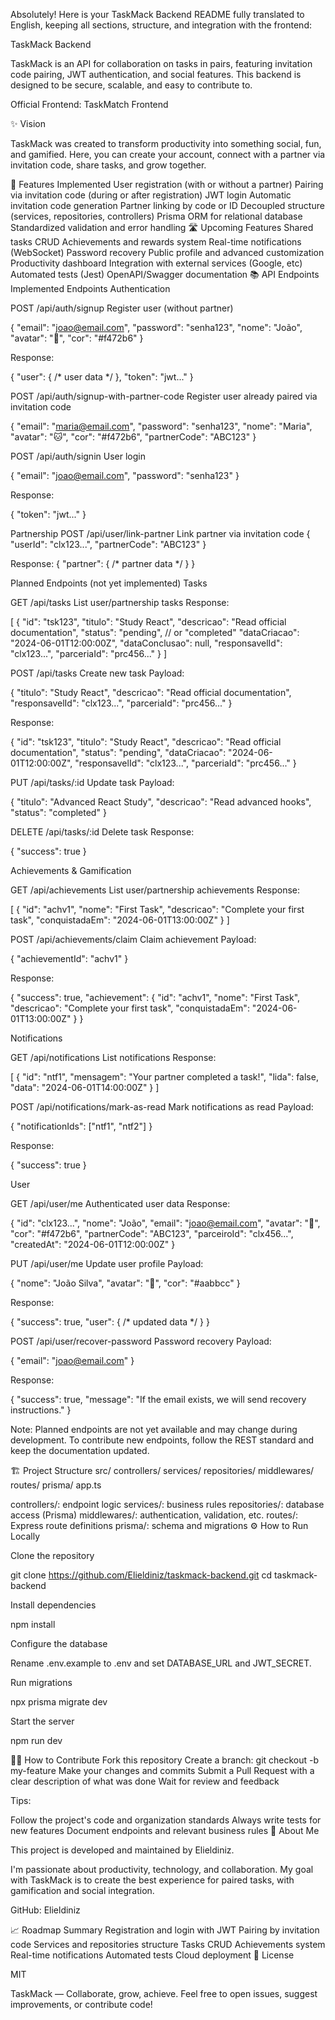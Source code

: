 Absolutely! Here is your TaskMack Backend README fully translated to English, keeping all sections, structure, and integration with the frontend:

TaskMack Backend

TaskMack is an API for collaboration on tasks in pairs, featuring invitation code pairing, JWT authentication, and social features. This backend is designed to be secure, scalable, and easy to contribute to.

Official Frontend:
TaskMatch Frontend

✨ Vision

TaskMack was created to transform productivity into something social, fun, and gamified. Here, you can create your account, connect with a partner via invitation code, share tasks, and grow together.

🚀 Features Implemented
User registration (with or without a partner)
Pairing via invitation code (during or after registration)
JWT login
Automatic invitation code generation
Partner linking by code or ID
Decoupled structure (services, repositories, controllers)
Prisma ORM for relational database
Standardized validation and error handling
🛣️ Upcoming Features
Shared tasks CRUD
Achievements and rewards system
Real-time notifications (WebSocket)
Password recovery
Public profile and advanced customization
Productivity dashboard
Integration with external services (Google, etc)
Automated tests (Jest)
OpenAPI/Swagger documentation
📚 API Endpoints
Implemented Endpoints
Authentication

POST /api/auth/signup
Register user (without partner)

{
  "email": "joao@email.com",
  "password": "senha123",
  "nome": "João",
  "avatar": "🐶",
  "cor": "#f472b6"
}


Response:

{
  "user": { /* user data */ },
  "token": "jwt..."
}


POST /api/auth/signup-with-partner-code
Register user already paired via invitation code

{
  "email": "maria@email.com",
  "password": "senha123",
  "nome": "Maria",
  "avatar": "🐱",
  "cor": "#f472b6",
  "partnerCode": "ABC123"
}


POST /api/auth/signin
User login

{
  "email": "joao@email.com",
  "password": "senha123"
}


Response:

{
  "token": "jwt..."
}

Partnership
POST /api/user/link-partner
Link partner via invitation code
{
  "userId": "clx123...",
  "partnerCode": "ABC123"
}

Response:
{
  "partner": { /* partner data */ }
}

Planned Endpoints (not yet implemented)
Tasks

GET /api/tasks
List user/partnership tasks
Response:

[
  {
    "id": "tsk123",
    "titulo": "Study React",
    "descricao": "Read official documentation",
    "status": "pending", // or "completed"
    "dataCriacao": "2024-06-01T12:00:00Z",
    "dataConclusao": null,
    "responsavelId": "clx123...",
    "parceriaId": "prc456..."
  }
]


POST /api/tasks
Create new task
Payload:

{
  "titulo": "Study React",
  "descricao": "Read official documentation",
  "responsavelId": "clx123...",
  "parceriaId": "prc456..."
}


Response:

{
  "id": "tsk123",
  "titulo": "Study React",
  "descricao": "Read official documentation",
  "status": "pending",
  "dataCriacao": "2024-06-01T12:00:00Z",
  "responsavelId": "clx123...",
  "parceriaId": "prc456..."
}


PUT /api/tasks/:id
Update task
Payload:

{
  "titulo": "Advanced React Study",
  "descricao": "Read advanced hooks",
  "status": "completed"
}


DELETE /api/tasks/:id
Delete task
Response:

{
  "success": true
}

Achievements & Gamification

GET /api/achievements
List user/partnership achievements
Response:

[
  {
    "id": "achv1",
    "nome": "First Task",
    "descricao": "Complete your first task",
    "conquistadaEm": "2024-06-01T13:00:00Z"
  }
]


POST /api/achievements/claim
Claim achievement
Payload:

{
  "achievementId": "achv1"
}


Response:

{
  "success": true,
  "achievement": {
    "id": "achv1",
    "nome": "First Task",
    "descricao": "Complete your first task",
    "conquistadaEm": "2024-06-01T13:00:00Z"
  }
}

Notifications

GET /api/notifications
List notifications
Response:

[
  {
    "id": "ntf1",
    "mensagem": "Your partner completed a task!",
    "lida": false,
    "data": "2024-06-01T14:00:00Z"
  }
]


POST /api/notifications/mark-as-read
Mark notifications as read
Payload:

{
  "notificationIds": ["ntf1", "ntf2"]
}


Response:

{
  "success": true
}

User

GET /api/user/me
Authenticated user data
Response:

{
  "id": "clx123...",
  "nome": "João",
  "email": "joao@email.com",
  "avatar": "🐶",
  "cor": "#f472b6",
  "partnerCode": "ABC123",
  "parceiroId": "clx456...",
  "createdAt": "2024-06-01T12:00:00Z"
}


PUT /api/user/me
Update user profile
Payload:

{
  "nome": "João Silva",
  "avatar": "🦊",
  "cor": "#aabbcc"
}


Response:

{
  "success": true,
  "user": { /* updated data */ }
}


POST /api/user/recover-password
Password recovery
Payload:

{
  "email": "joao@email.com"
}


Response:

{
  "success": true,
  "message": "If the email exists, we will send recovery instructions."
}


Note:
Planned endpoints are not yet available and may change during development.
To contribute new endpoints, follow the REST standard and keep the documentation updated.

🏗️ Project Structure
src/
  controllers/
  services/
  repositories/
  middlewares/
  routes/
  prisma/
  app.ts

controllers/: endpoint logic
services/: business rules
repositories/: database access (Prisma)
middlewares/: authentication, validation, etc.
routes/: Express route definitions
prisma/: schema and migrations
⚙️ How to Run Locally

Clone the repository

git clone https://github.com/Elieldiniz/taskmack-backend.git
cd taskmack-backend


Install dependencies

npm install


Configure the database

Rename .env.example to .env and set DATABASE_URL and JWT_SECRET.

Run migrations

npx prisma migrate dev


Start the server

npm run dev

🧑‍💻 How to Contribute
Fork this repository
Create a branch: git checkout -b my-feature
Make your changes and commits
Submit a Pull Request with a clear description of what was done
Wait for review and feedback

Tips:

Follow the project's code and organization standards
Always write tests for new features
Document endpoints and relevant business rules
👤 About Me

This project is developed and maintained by Elieldiniz.

I'm passionate about productivity, technology, and collaboration.
My goal with TaskMack is to create the best experience for paired tasks, with gamification and social integration.

GitHub: Elieldiniz

📈 Roadmap Summary
 Registration and login with JWT
 Pairing by invitation code
 Services and repositories structure
 Tasks CRUD
 Achievements system
 Real-time notifications
 Automated tests
 Cloud deployment
📄 License

MIT

TaskMack — Collaborate, grow, achieve.
Feel free to open issues, suggest improvements, or contribute code!